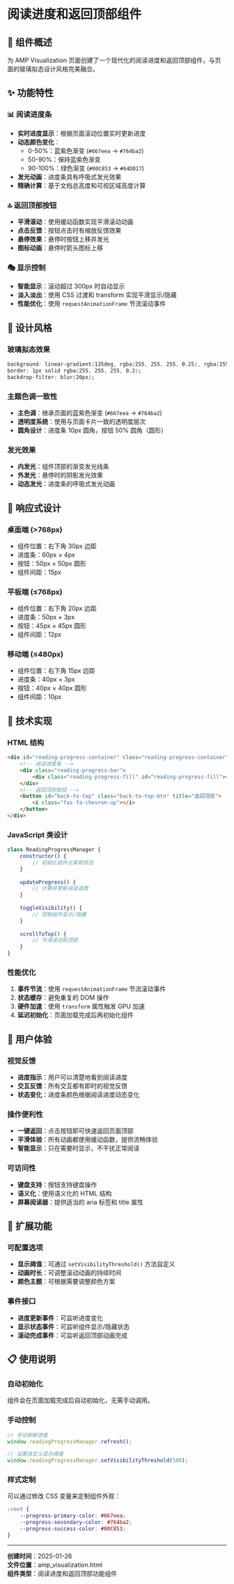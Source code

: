 # 阅读进度和返回顶部组件

## 🎯 组件概述

为 AMP Visualization 页面创建了一个现代化的阅读进度和返回顶部组件，与页面的玻璃拟态设计风格完美融合。

## ✨ 功能特性

### 📊 阅读进度条
- **实时进度显示**：根据页面滚动位置实时更新进度
- **动态颜色变化**：
  - 0-50%：蓝紫色渐变 (`#667eea` → `#764ba2`)
  - 50-90%：保持蓝紫色渐变
  - 90-100%：绿色渐变 (`#00C853` → `#64DD17`)
- **发光动画**：进度条具有呼吸式发光效果
- **精确计算**：基于文档总高度和可视区域高度计算

### 🔝 返回顶部按钮
- **平滑滚动**：使用缓动函数实现平滑滚动动画
- **点击反馈**：按钮点击时有缩放反馈效果
- **悬停效果**：悬停时按钮上移并发光
- **图标动画**：悬停时箭头图标上移

### 🎭 显示控制
- **智能显示**：滚动超过 300px 时自动显示
- **淡入淡出**：使用 CSS 过渡和 transform 实现平滑显示/隐藏
- **性能优化**：使用 `requestAnimationFrame` 节流滚动事件

## 🎨 设计风格

### 玻璃拟态效果
```css
background: linear-gradient(135deg, rgba(255, 255, 255, 0.25), rgba(255, 255, 255, 0.1));
border: 1px solid rgba(255, 255, 255, 0.2);
backdrop-filter: blur(20px);
```

### 主题色调一致性
- **主色调**：继承页面的蓝紫色渐变 (`#667eea` → `#764ba2`)
- **透明度系统**：使用与页面卡片一致的透明度层次
- **圆角设计**：进度条 10px 圆角，按钮 50% 圆角（圆形）

### 发光效果
- **内发光**：组件顶部的渐变发光线条
- **外发光**：悬停时的阴影发光效果
- **动态发光**：进度条的呼吸式发光动画

## 📱 响应式设计

### 桌面端 (>768px)
- 组件位置：右下角 30px 边距
- 进度条：60px × 4px
- 按钮：50px × 50px 圆形
- 组件间距：15px

### 平板端 (≤768px)
- 组件位置：右下角 20px 边距
- 进度条：50px × 3px
- 按钮：45px × 45px 圆形
- 组件间距：12px

### 移动端 (≤480px)
- 组件位置：右下角 15px 边距
- 进度条：40px × 3px
- 按钮：40px × 40px 圆形
- 组件间距：10px

## 🔧 技术实现

### HTML 结构
```html
<div id="reading-progress-container" class="reading-progress-container">
    <!-- 阅读进度条 -->
    <div class="reading-progress-bar">
        <div class="reading-progress-fill" id="reading-progress-fill"></div>
    </div>
    <!-- 返回顶部按钮 -->
    <button id="back-to-top" class="back-to-top-btn" title="返回顶部">
        <i class="fas fa-chevron-up"></i>
    </button>
</div>
```

### JavaScript 类设计
```javascript
class ReadingProgressManager {
    constructor() {
        // 初始化组件元素和状态
    }
    
    updateProgress() {
        // 计算并更新阅读进度
    }
    
    toggleVisibility() {
        // 控制组件显示/隐藏
    }
    
    scrollToTop() {
        // 平滑滚动到顶部
    }
}
```

### 性能优化
1. **事件节流**：使用 `requestAnimationFrame` 节流滚动事件
2. **状态缓存**：避免重复的 DOM 操作
3. **硬件加速**：使用 `transform` 属性触发 GPU 加速
4. **延迟初始化**：页面加载完成后再初始化组件

## 🎯 用户体验

### 视觉反馈
- **进度指示**：用户可以清楚地看到阅读进度
- **交互反馈**：所有交互都有即时的视觉反馈
- **状态变化**：进度条颜色根据阅读进度动态变化

### 操作便利性
- **一键返回**：点击按钮即可快速返回页面顶部
- **平滑体验**：所有动画都使用缓动函数，提供流畅体验
- **智能显示**：只在需要时显示，不干扰正常阅读

### 可访问性
- **键盘支持**：按钮支持键盘操作
- **语义化**：使用语义化的 HTML 结构
- **屏幕阅读器**：提供适当的 aria 标签和 title 属性

## 🚀 扩展功能

### 可配置选项
- **显示阈值**：可通过 `setVisibilityThreshold()` 方法自定义
- **动画时长**：可调整滚动动画的持续时间
- **颜色主题**：可根据需要调整颜色方案

### 事件接口
- **进度更新事件**：可监听进度变化
- **显示状态事件**：可监听组件显示/隐藏状态
- **滚动完成事件**：可监听返回顶部动画完成

## 📋 使用说明

### 自动初始化
组件会在页面加载完成后自动初始化，无需手动调用。

### 手动控制
```javascript
// 手动刷新进度
window.readingProgressManager.refresh();

// 设置自定义显示阈值
window.readingProgressManager.setVisibilityThreshold(500);
```

### 样式定制
可以通过修改 CSS 变量来定制组件外观：
```css
:root {
    --progress-primary-color: #667eea;
    --progress-secondary-color: #764ba2;
    --progress-success-color: #00C853;
}
```

---

**创建时间**：2025-01-26  
**文件位置**：amp_visualization.html  
**组件类型**：阅读进度和返回顶部功能组件 